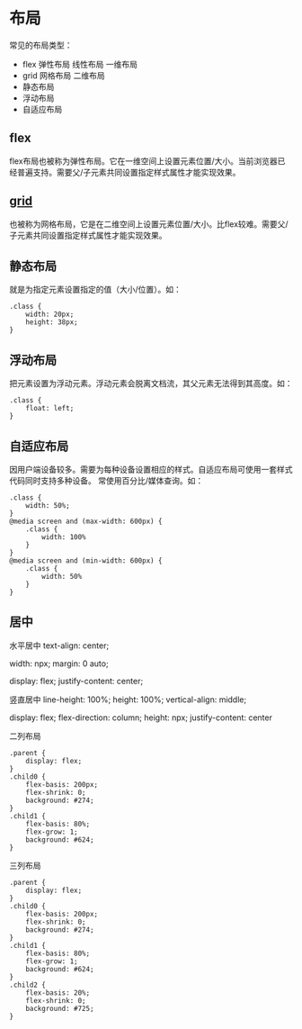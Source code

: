 # 布局
常见的布局类型：
- flex 弹性布局 线性布局 一维布局
- grid         网格布局 二维布局
- 静态布局
- 浮动布局
- 自适应布局

## flex
flex布局也被称为弹性布局。它在一维空间上设置元素位置/大小。当前浏览器已经普遍支持。需要父/子元素共同设置指定样式属性才能实现效果。

## [grid](/css/grid.html)
也被称为网格布局，它是在二维空间上设置元素位置/大小。比flex较难。需要父/子元素共同设置指定样式属性才能实现效果。

## 静态布局
就是为指定元素设置指定的值（大小/位置）。如：
```
.class {
    width: 20px;
    height: 38px;
}
```

## 浮动布局
把元素设置为浮动元素。浮动元素会脱离文档流，其父元素无法得到其高度。如：
```
.class {
    float: left;
}
```

## 自适应布局
因用户端设备较多。需要为每种设备设置相应的样式。自适应布局可使用一套样式代码同时支持多种设备。
常使用百分比/媒体查询。如：
```
.class {
    width: 50%;
}
@media screen and (max-width: 600px) {
    .class {
        width: 100%
    }
}
@media screen and (min-width: 600px) {
    .class {
        width: 50%
    }
}
```

## 居中
水平居中
text-align: center;

width: npx;
margin: 0 auto;

display: flex;
justify-content: center;

竖直居中
line-height: 100%;
height: 100%;
vertical-align: middle;

display: flex;
flex-direction: column;
height: npx;
justify-content: center

二列布局
```
.parent {
    display: flex;
}
.child0 {
    flex-basis: 200px;
    flex-shrink: 0;
    background: #274;
}
.child1 {
    flex-basis: 80%;
    flex-grow: 1;
    background: #624;
}
```

三列布局
```
.parent {
    display: flex;
}
.child0 {
    flex-basis: 200px;
    flex-shrink: 0;
    background: #274;
}
.child1 {
    flex-basis: 80%;
    flex-grow: 1;
    background: #624;
}
.child2 {
    flex-basis: 20%;
    flex-shrink: 0;
    background: #725;
}
```
